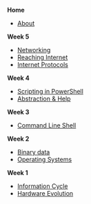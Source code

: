 **Home**
- [About](/)

**Week 5**
- [Networking](wk5/networking_pt1.md)
- [Reaching Internet](wk5/reaching_internet.md)
- [Internet Protocols](wk5/internet_protocols.md)

**Week 4**
- [Scripting in PowerShell](wk4/pwsh_scripting.md)
- [Abstraction & Help](wk4/asking_help.md)

**Week 3**
- [Command Line Shell](wk3/command_line.md)

**Week 2**
- [Binary data](wk2/binary_data.md)
- [Operating Systems](wk2/operating_systems.md)

**Week 1**
- [Information Cycle](wk1/information_cycle.md)
- [Hardware Evolution](wk1/evolution_computers.md)